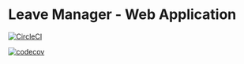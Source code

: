 # Leave Manager - Web Application

[![CircleCI](https://circleci.com/gh/jiben22/web-leave-manager/tree/master.svg?style=svg)](https://circleci.com/gh/jiben22/web-leave-manager/tree/master)

[![codecov](https://codecov.io/gh/jiben22/web-leave-manager/branch/codecov/graph/badge.svg)](https://codecov.io/gh/jiben22/web-leave-manager)